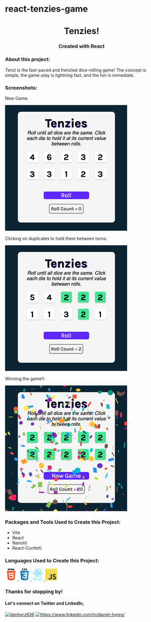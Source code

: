 # react-tenzies-game




<h1 align="center"> Tenzies! </h1>

<h3 align="center">Created with React</h3> 

<h3 align="left">About this project:</h3>
<p align="left">
Tenzi is the fast-paced and frenzied dice-rolling game! The concept is simple, the game-play is lightning fast, and the fun is immediate.
</p>


<h3 align="left">Screenshots:</h3>
<p align="left">
New Game:
</p>
<p align="left">
  <img src="https://github.com/d-herz/react-tenzies-game/blob/main/game-start.png" alt="screenshot" />
</p>
<p align="left">
Clicking on duplicates to hold them between turns:
</p>
<p align="left">
  <img src="https://github.com/d-herz/react-tenzies-game/blob/main/game-progress.png" alt="screenshot" />
</p>
<p align="left">
Winning the game!!:
</p>
<p align="left">
  <img src="https://github.com/d-herz/react-tenzies-game/blob/main/game-win.png" alt="screenshot" />
</p>


<h3 align="left">Packages and Tools Used to Create this Project:</h3>
<p align="left">

<ul>
<li> Vite </li>
<li> React </li>
<li> NanoId</li> 
<li> React-Confetti</li> 
</ul>
</p>

<h3 align="left">Languages Used to Create this Project:</h3>
<p align="left"> <a href="https://www.w3.org/html/" target="_blank" rel="noreferrer"> <img src="https://raw.githubusercontent.com/devicons/devicon/master/icons/html5/html5-original-wordmark.svg" alt="html5" width="40" height="40"/> </a> 
<a href="https://www.w3schools.com/css/" target="_blank" rel="noreferrer"> <img src="https://raw.githubusercontent.com/devicons/devicon/master/icons/css3/css3-original-wordmark.svg" alt="css3" width="40" height="40"/> </a> 
<a href="https://reactjs.org/" target="_blank" rel="noreferrer"> <img src="https://raw.githubusercontent.com/devicons/devicon/master/icons/react/react-original-wordmark.svg" alt="react" width="40" height="40"/> </a>
<a href="https://developer.mozilla.org/en-US/docs/Web/JavaScript" target="_blank" rel="noreferrer"> <img src="https://raw.githubusercontent.com/devicons/devicon/master/icons/javascript/javascript-original.svg" alt="javascript" width="40" height="40"/> </a> 
</p>


<h3 align="left">Thanks for stopping by!</h3>
<h4> Let's connect on Twitter and LinkedIn, </h4>
<p align="left">
<a href="https://twitter.com/danherz636" target="blank"><img align="center" src="https://raw.githubusercontent.com/rahuldkjain/github-profile-readme-generator/master/src/images/icons/Social/twitter.svg" alt="danherz636" height="30" width="40" /></a>
<a href="https://www.linkedin.com/in/d-herz/" target="blank"><img align="center" src="https://raw.githubusercontent.com/rahuldkjain/github-profile-readme-generator/master/src/images/icons/Social/linked-in-alt.svg" alt="https://www.linkedin.com/in/daniel-hyres/" height="30" width="40" /></a>
</p>
